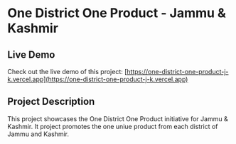 # One District One Product - Jammu & Kashmir

## Live Demo
Check out the live demo of this project: [https://one-district-one-product-j-k.vercel.app](https://one-district-one-product-j-k.vercel.app)

## Project Description
This project showcases the One District One Product initiative for Jammu & Kashmir. It project promotes the one uniue product from each district of Jammu and Kashmir.
